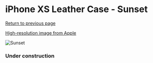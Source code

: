# iPhone XS Leather Case - Sunset

[Return to previous page](/iphone_x)

[High-resolution image from Apple](https://store.storeimages.cdn-apple.com/8756/as-images.apple.com/is/MVFQ2?wid=4500&hei=4500&fmt=png)

<div style="width: 384px"><img src="/everyphone/MVFQ2.png" alt="Sunset"></div>

### Under construction
